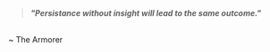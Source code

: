 <br/>
<br/>
<br/>
<br/>

> ***"Persistance without insight will lead to the same outcome."***
<br/>
~ The Armorer

<br/>
<br/>
